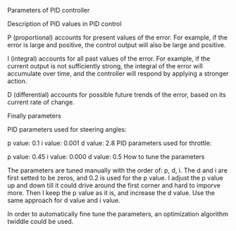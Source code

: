 Parameters of PID controller

Description of PID values in PID control

P (proportional) accounts for present values of the error. For example, if the error is large and positive, the control output will also be large and positive.

I (integral) accounts for all past values of the error. For example, if the current output is not sufficiently strong, the integral of the error will accumulate over time, and the controller will respond by applying a stronger action.

D (differential) accounts for possible future trends of the error, based on its current rate of change.

Finally parameters

PID parameters used for steering angles:

p value: 0.1
i value: 0.001
d value: 2.8
PID parameters used for throttle:

p value: 0.45
i value: 0.000
d value: 0.5
How to tune the parameters

The parameters are tuned manually with the order of: p, d, i. The d and i are first setted to be zeros, and 0.2 is used for the p value. I adjust the p value up and down till it could drive around the first corner and hard to imporve more. Then I keep the p value as it is, and increase the d value. Use the same approach for d value and i value.

In order to automatically fine tune the parameters, an optimization algorithm twiddle could be used.
